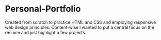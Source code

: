 # Personal-Portfolio

Created from scratch to practice HTML and CSS and employing responsive web design principles. Content-wise I wanted to put a central focus on the resume and just highlight a few projects. 
